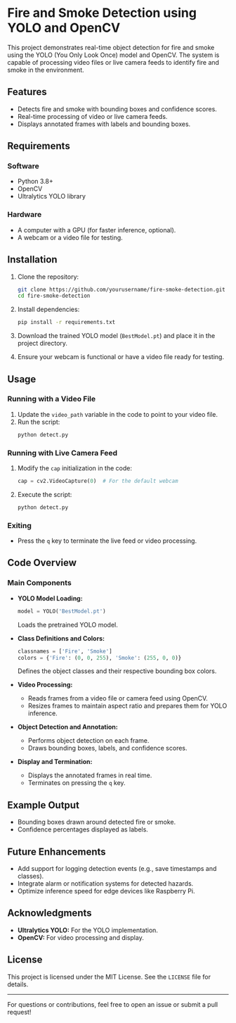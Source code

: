 # Fire and Smoke Detection using YOLO and OpenCV

This project demonstrates real-time object detection for fire and smoke using the YOLO (You Only Look Once) model and OpenCV. The system is capable of processing video files or live camera feeds to identify fire and smoke in the environment.

## Features
- Detects fire and smoke with bounding boxes and confidence scores.
- Real-time processing of video or live camera feeds.
- Displays annotated frames with labels and bounding boxes.

## Requirements

### Software
- Python 3.8+
- OpenCV
- Ultralytics YOLO library

### Hardware
- A computer with a GPU (for faster inference, optional).
- A webcam or a video file for testing.

## Installation
1. Clone the repository:
   ```bash
   git clone https://github.com/yourusername/fire-smoke-detection.git
   cd fire-smoke-detection
   ```

2. Install dependencies:
   ```bash
   pip install -r requirements.txt
   ```

3. Download the trained YOLO model (`BestModel.pt`) and place it in the project directory.

4. Ensure your webcam is functional or have a video file ready for testing.

## Usage

### Running with a Video File
1. Update the `video_path` variable in the code to point to your video file.
2. Run the script:
   ```bash
   python detect.py
   ```

### Running with Live Camera Feed
1. Modify the `cap` initialization in the code:
   ```python
   cap = cv2.VideoCapture(0)  # For the default webcam
   ```
2. Execute the script:
   ```bash
   python detect.py
   ```

### Exiting
- Press the `q` key to terminate the live feed or video processing.

## Code Overview

### Main Components
- **YOLO Model Loading:**
  ```python
  model = YOLO('BestModel.pt')
  ```
  Loads the pretrained YOLO model.

- **Class Definitions and Colors:**
  ```python
  classnames = ['Fire', 'Smoke']
  colors = {'Fire': (0, 0, 255), 'Smoke': (255, 0, 0)}
  ```
  Defines the object classes and their respective bounding box colors.

- **Video Processing:**
  - Reads frames from a video file or camera feed using OpenCV.
  - Resizes frames to maintain aspect ratio and prepares them for YOLO inference.

- **Object Detection and Annotation:**
  - Performs object detection on each frame.
  - Draws bounding boxes, labels, and confidence scores.

- **Display and Termination:**
  - Displays the annotated frames in real time.
  - Terminates on pressing the `q` key.

## Example Output
- Bounding boxes drawn around detected fire or smoke.
- Confidence percentages displayed as labels.

## Future Enhancements
- Add support for logging detection events (e.g., save timestamps and classes).
- Integrate alarm or notification systems for detected hazards.
- Optimize inference speed for edge devices like Raspberry Pi.

## Acknowledgments
- **Ultralytics YOLO:** For the YOLO implementation.
- **OpenCV:** For video processing and display.

## License
This project is licensed under the MIT License. See the `LICENSE` file for details.

---

For questions or contributions, feel free to open an issue or submit a pull request!


